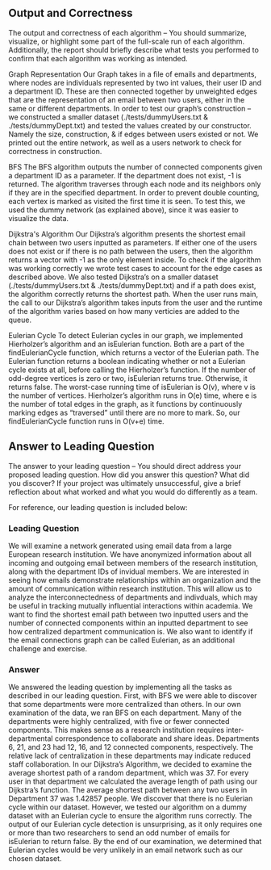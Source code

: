 ## Output and Correctness

The output and correctness of each algorithm – You should summarize, visualize, or highlight some part of the full-scale run of each algorithm. Additionally, the report should briefly describe what tests you performed to confirm that each algorithm was working as intended.


Graph Representation
Our Graph takes in a file of emails and departments, where nodes are individuals represented by two int values, their user ID and a department ID. These are then connected together by unweighted edges that are the representation of an email between two users, either in the same or different departments.
In order to test our graph’s construction – we constructed a smaller dataset (./tests/dummyUsers.txt & ./tests/dummyDept.txt) and tested the values created by our constructor. Namely the size, construction, & if edges between users existed or not. We printed out the entire network, as well as a users network to check for correctness in construction.

BFS
The BFS algorithm outputs the number of connected components given a department ID as a parameter. If the department does not exist, -1 is returned. The algorithm traverses through each node and its neighbors only if they are in the specified department. In order to prevent double counting, each vertex is marked as visited the first time it is seen. To test this, we used the dummy network (as explained above), since it was easier to visualize the data.  

Dijkstra's Algorithm 
Our Dijkstra’s algorithm presents the shortest email chain between two users inputted as parameters. If either one of the users does not exist or if there is no path between the users, then the algorithm returns a vector with -1 as the only element inside. To check if the algorithm was working correctly we wrote test cases to account for the edge cases as described above. We also tested Dijkstra’s on a smaller dataset (./tests/dummyUsers.txt & ./tests/dummyDept.txt) and if a path does exist, the algorithm correctly returns the shortest path. When the user runs main, the call to our Dijkstra’s algorithm takes inputs from the user and the runtime of the algorithm varies based on how many verticies are added to the queue. 

Eulerian Cycle
To detect Eulerian cycles in our graph, we implemented Hierholzer’s algorithm and an isEulerian function. Both are a part of the findEulerianCycle function, which returns a vector of the Eulerian path. The Eulerian function returns a boolean indicating whether or not a Eulerian cycle exists at all, before calling the Hierholzer’s function. If the number of odd-degree vertices is zero or two, isEulerian returns true. Otherwise, it returns false. The worst-case running time of isEulerian is O(v), where v is the number of vertices. Hierholzer’s algorithm runs in O(e) time, where e is the number of total edges in the graph, as it functions by continuously marking edges as “traversed” until there are no more to mark. So, our findEulerianCycle function runs in O(v+e) time.

## Answer to Leading Question

The answer to your leading question – You should direct address your proposed leading question. How did you answer this question? What did you discover? If your project was ultimately unsuccessful, give a brief reflection about what worked and what you would do differently as a team.

For reference, our leading question is included below:

### Leading Question 
We will examine a network generated using email data from a large European research institution. We have anonymized information about all incoming and outgoing email between members of the research institution, along with the department IDs of invidual members.
We are interested in seeing how emails demonstrate relationships within an organization and the amount of communication within research institution. This will allow us to analyze the interconnectedness of departments and indivduals, which may be useful in tracking mutually influential interactions within academia. We want to find the shortest email path between two inputted users and the number of connected components within an inputted department to see how centralized department communication is. We also want to identify if the email connections graph can be called Eulerian, as an additional challenge and exercise.

### Answer

We answered the leading question by implementing all the tasks as described in our leading question. First, with BFS we were able to discover that some departments were more centralized than others. In our own examination of the data, we ran BFS on each department. Many of the departments were highly centralized, with five or fewer connected components. This makes sense as a research institution requires inter-departmental correspondence to collaborate and share ideas. Departments 6, 21, and 23 had 12, 16, and 12 connected components, respectively. The relative lack of centralization in these departments may indicate reduced staff collaboration. In our Dijkstra’s Algorithm, we decided to examine the average shortest path of a random department, which was 37. For every user in that department we calculated the average length of path using our Dijkstra’s function. The average shortest path between any two users in Department 37 was 1.42857 people. We discover that there is no Eulerian cycle within our dataset. However, we tested our algorithm on a dummy dataset with an Eulerian cycle to ensure the algorithm runs correctly. The output of our Eulerian cycle detection is unsurprising, as it only requires one or more than two researchers to send an odd number of emails for isEulerian to return false. By the end of our examination, we determined that Eulerian cycles would be very unlikely in an email network such as our chosen dataset.
